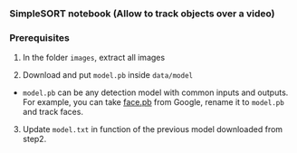 ### SimpleSORT notebook (Allow to track objects over a video)

### Prerequisites
1. In the folder `images`, extract all images

2. Download and put `model.pb` inside `data/model`
  - `model.pb` can be any detection model with common inputs and outputs. For example, you can take [face.pb](https://docs.google.com/uc?export=download&id=1CwChAYxJo3mON6rcvXsl82FMSKj82vxF) from Google, rename it to `model.pb` and track faces.


3. Update `model.txt` in function of the previous model downloaded from step2.
